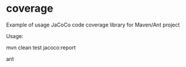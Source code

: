 coverage
========

Example of usage JaCoCo code coverage library for Maven/Ant project


Usage:

mvn clean test jacoco:report

ant
